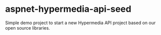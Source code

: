 # aspnet-hypermedia-api-seed

Simple demo project to start a new Hypermedia API project based on our open source libraries.
